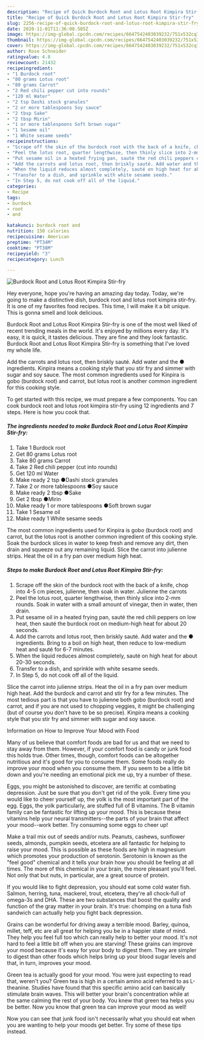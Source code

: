 ```yaml
---
description: "Recipe of Quick Burdock Root and Lotus Root Kimpira Stir-fry"
title: "Recipe of Quick Burdock Root and Lotus Root Kimpira Stir-fry"
slug: 2256-recipe-of-quick-burdock-root-and-lotus-root-kimpira-stir-fry
date: 2020-11-01T11:36:08.585Z
image: https://img-global.cpcdn.com/recipes/6647542403039232/751x532cq70/burdock-root-and-lotus-root-kimpira-stir-fry-recipe-main-photo.jpg
thumbnail: https://img-global.cpcdn.com/recipes/6647542403039232/751x532cq70/burdock-root-and-lotus-root-kimpira-stir-fry-recipe-main-photo.jpg
cover: https://img-global.cpcdn.com/recipes/6647542403039232/751x532cq70/burdock-root-and-lotus-root-kimpira-stir-fry-recipe-main-photo.jpg
author: Rose Schneider
ratingvalue: 4.8
reviewcount: 21432
recipeingredient:
- "1 Burdock root"
- "80 grams Lotus root"
- "80 grams Carrot"
- "2 Red chili pepper cut into rounds"
- "120 ml Water"
- "2 tsp Dashi stock granules"
- "2 or more tablespoons Soy sauce"
- "2 tbsp Sake"
- "2 tbsp Mirin"
- "1 or more tablespoons Soft brown sugar"
- "1 Sesame oil"
- "1 White sesame seeds"
recipeinstructions:
- "Scrape off the skin of the burdock root with the back of a knife, chop into 4-5 cm pieces, julienne, then soak in water. Julienne the carrots"
- "Peel the lotus root, quarter lengthwise, then thinly slice into 2-mm rounds. Soak in water with a small amount of vinegar, then in water, then drain."
- "Put sesame oil in a heated frying pan, sauté the red chili peppers on low heat, then sauté the burdock root on medium-high heat for about 20 seconds."
- "Add the carrots and lotus root, then briskly sauté. Add water and the ● ingredients. Bring to a boil on high heat, then reduce to low-medium heat and sauté for 6-7 minutes."
- "When the liquid reduces almost completely, sauté on high heat for about 20-30 seconds."
- "Transfer to a dish, and sprinkle with white sesame seeds."
- "In Step 5, do not cook off all of the liquid."
categories:
- Recipe
tags:
- burdock
- root
- and

katakunci: burdock root and 
nutrition: 150 calories
recipecuisine: American
preptime: "PT34M"
cooktime: "PT38M"
recipeyield: "3"
recipecategory: Lunch

---
```



![Burdock Root and Lotus Root Kimpira Stir-fry](https://img-global.cpcdn.com/recipes/6647542403039232/751x532cq70/burdock-root-and-lotus-root-kimpira-stir-fry-recipe-main-photo.jpg)

Hey everyone, hope you're having an amazing day today. Today, we're going to make a distinctive dish, burdock root and lotus root kimpira stir-fry. It is one of my favorites food recipes. This time, I will make it a bit unique. This is gonna smell and look delicious.

Burdock Root and Lotus Root Kimpira Stir-fry is one of the most well liked of recent trending meals in the world. It's enjoyed by millions every day. It's easy, it is quick, it tastes delicious. They are fine and they look fantastic. Burdock Root and Lotus Root Kimpira Stir-fry is something that I've loved my whole life.

Add the carrots and lotus root, then briskly sauté. Add water and the ● ingredients. Kinpira means a cooking style that you stir fry and simmer with sugar and soy sauce. The most common ingredients used for Kinpira is gobo (burdock root) and carrot, but lotus root is another common ingredient for this cooking style.


To get started with this recipe, we must prepare a few components. You can cook burdock root and lotus root kimpira stir-fry using 12 ingredients and 7 steps. Here is how you cook that.

<!--inarticleads1-->

##### The ingredients needed to make Burdock Root and Lotus Root Kimpira Stir-fry:

1. Take 1 Burdock root
1. Get 80 grams Lotus root
1. Take 80 grams Carrot
1. Take 2 Red chili pepper (cut into rounds)
1. Get 120 ml Water
1. Make ready 2 tsp ●Dashi stock granules
1. Take 2 or more tablespoons ●Soy sauce
1. Make ready 2 tbsp ●Sake
1. Get 2 tbsp ●Mirin
1. Make ready 1 or more tablespoons ●Soft brown sugar
1. Take 1 Sesame oil
1. Make ready 1 White sesame seeds


The most common ingredients used for Kinpira is gobo (burdock root) and carrot, but the lotus root is another common ingredient of this cooking style. Soak the burdock slices in water to keep fresh and remove any dirt, then drain and squeeze out any remaining liquid. Slice the carrot into julienne strips. Heat the oil in a fry pan over medium high heat. 

<!--inarticleads2-->

##### Steps to make Burdock Root and Lotus Root Kimpira Stir-fry:

1. Scrape off the skin of the burdock root with the back of a knife, chop into 4-5 cm pieces, julienne, then soak in water. Julienne the carrots
1. Peel the lotus root, quarter lengthwise, then thinly slice into 2-mm rounds. Soak in water with a small amount of vinegar, then in water, then drain.
1. Put sesame oil in a heated frying pan, sauté the red chili peppers on low heat, then sauté the burdock root on medium-high heat for about 20 seconds.
1. Add the carrots and lotus root, then briskly sauté. Add water and the ● ingredients. Bring to a boil on high heat, then reduce to low-medium heat and sauté for 6-7 minutes.
1. When the liquid reduces almost completely, sauté on high heat for about 20-30 seconds.
1. Transfer to a dish, and sprinkle with white sesame seeds.
1. In Step 5, do not cook off all of the liquid.


Slice the carrot into julienne strips. Heat the oil in a fry pan over medium high heat. Add the burdock and carrot and stir fry for a few minutes. The most tedious part is that you have to julienne both gobo (burdock root) and carrot, and if you are not used to chopping veggies, it might be challenging (but of course you don&#39;t have to be so precise). Kinpira means a cooking style that you stir fry and simmer with sugar and soy sauce. 

Information on How to Improve Your Mood with Food


Many of us believe that comfort foods are bad for us and that we need to stay away from them. However, if your comfort food is candy or junk food this holds true. Other times, though, comfort foods can be altogether nutritious and it's good for you to consume them. Some foods really do improve your mood when you consume them. If you seem to be a little bit down and you're needing an emotional pick me up, try a number of these.

Eggs, you might be astonished to discover, are terrific at combating depression. Just be sure that you don't get rid of the yolk. Every time you would like to cheer yourself up, the yolk is the most important part of the egg. Eggs, the yolk particularly, are stuffed full of B vitamins. The B vitamin family can be fantastic for lifting up your mood. This is because these vitamins help your neural transmitters--the parts of your brain that affect your mood--work better. Try consuming some eggs to cheer up!

Make a trail mix out of seeds and/or nuts. Peanuts, cashews, sunflower seeds, almonds, pumpkin seeds, etcetera are all fantastic for helping to raise your mood. This is possible as these foods are high in magnesium which promotes your production of serotonin. Serotonin is known as the "feel good" chemical and it tells your brain how you should be feeling at all times. The more of this chemical in your brain, the more pleasant you'll feel. Not only that but nuts, in particular, are a great source of protein.

If you would like to fight depression, you should eat some cold water fish. Salmon, herring, tuna, mackerel, trout, etcetera, they're all chock-full of omega-3s and DHA. These are two substances that boost the quality and function of the gray matter in your brain. It's true: chomping on a tuna fish sandwich can actually help you fight back depression. 

Grains can be wonderful for driving away a terrible mood. Barley, quinoa, millet, teff, etc are all great for helping you be in a happier state of mind. They help you feel full too which can really help to better your mood. It's not hard to feel a little bit off when you are starving! These grains can improve your mood because it's easy for your body to digest them. They are simpler to digest than other foods which helps bring up your blood sugar levels and that, in turn, improves your mood.

Green tea is actually good for your mood. You were just expecting to read that, weren't you? Green tea is high in a certain amino acid referred to as L-theanine. Studies have found that this specific amino acid can basically stimulate brain waves. This will better your brain's concentration while at the same calming the rest of your body. You knew that green tea helps you be better. Now you know that green tea can improve your mood as well!

Now you can see that junk food isn't necessarily what you should eat when you are wanting to help your moods get better. Try  some  of  these  tips  instead.

